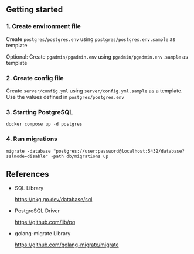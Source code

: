 ## Getting started

### 1. Create environment file

  Create ```postgres/postgres.env``` using ```postgres/postgres.env.sample``` as template

  Optional: Create ```pgadmin/pgadmin.env``` using ```pgadmin/pgadmin.env.sample``` as template

### 2. Create config file

  Create ```server/config.yml``` using ```server/config.yml.sample``` as a template. Use the values defined in ```postgres/postgres.env```

### 3. Starting PostgreSQL

  ```
  docker compose up -d postgres
  ``` 

### 4. Run migrations

  ```
  migrate -database "postgres://user:password@localhost:5432/database?sslmode=disable" -path db/migrations up
  ```

## References

- SQL Library

  https://pkg.go.dev/database/sql

- PostgreSQL Driver

  https://github.com/lib/pq

- golang-migrate Library

  https://github.com/golang-migrate/migrate
